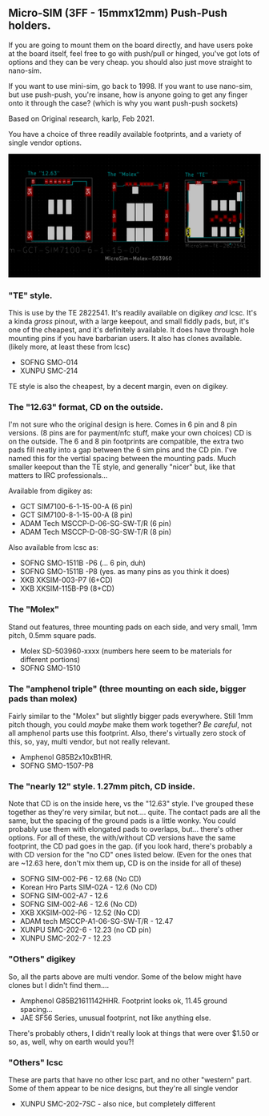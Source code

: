 
## Micro-SIM (3FF - 15mmx12mm) Push-Push holders.
If you are going to mount them on the board directly, and have users poke at the board
itself, feel free to go with push/pull or hinged, you've got
lots of options and they can be very cheap.  you should also just move straight to nano-sim.

If you want to use mini-sim, go back to 1998.  If you want to use nano-sim, but
use push-push, you're insane, how is anyone going to get any finger onto it through the case?
(which is why you want push-push sockets)

Based on Original research, karlp, Feb 2021.

You have a choice of three readily available footprints, and a variety of single vendor options.

![](microsim-footprint-shootout.png)

### "TE" style.
This is use by the TE 2822541.  It's readily available on digikey _and_ lcsc.
It's a kinda _gross_ pinout, with a large keepout, and small fiddly pads, but, 
it's one of the cheapest, and it's definitely available.
It does have through hole mounting pins if you have barbarian users.
It also has clones available. (likely more, at least these from lcsc)

* SOFNG SMO-014
* XUNPU SMC-214

TE style is also the cheapest, by a decent margin, even on digikey.

### The "12.63" format, CD on the outside.
I'm not sure who the original design is here.  Comes in 6 pin and 8 pin versions.
(8 pins are for payment/nfc stuff, make your own choices)  CD is on the outside.
The 6 and 8 pin footprints are compatible, the extra two pads fill neatly into a
gap between the 6 sim pins and the CD pin.
I've named this for the vertial spacing between the mounting pads.
Much smaller keepout than the TE style, and generally "nicer" but, like that matters
to IRC professionals...

Available from digikey as:
* GCT SIM7100-6-1-15-00-A  (6 pin)
* GCT SIM7100-8-1-15-00-A  (8 pin)
* ADAM Tech MSCCP-D-06-SG-SW-T/R (6 pin)
* ADAM Tech MSCCP-D-08-SG-SW-T/R (8 pin)

Also available from lcsc as:
* SOFNG SMO-1511B -P6 (... 6 pin, duh)
* SOFNG SMO-1511B -P8 (yes. as many pins as you think it does)
* XKB XKSIM-003-P7 (6+CD)
* XKB XKSIM-115B-P9 (8+CD)


### The "Molex" 
Stand out features, three mounting pads on each side, and very small,
1mm pitch, 0.5mm square pads.

* Molex SD-503960-xxxx (numbers here seem to be materials for different portions)
* SOFNG SMO-1510 

### The "amphenol triple" (three mounting on each side, bigger pads than molex)
Fairly similar to the "Molex" but slightly bigger pads everywhere.
Still 1mm pitch though, you could _maybe_ make them work together?
*Be careful*, not all amphenol parts use this footprint.
Also, there's virtually zero stock of this, so, yay, multi vendor, but not really relevant.

* Amphenol G85B2x10xB1HR.
* SOFNG SMO-1507-P8

### The "nearly 12" style. 1.27mm pitch, CD inside.
Note that CD is on the inside here, vs the "12.63" style.
I've grouped these together as they're very similar, but not.... quite.
The contact pads are all the same, but the spacing of the ground pads is a little wonky.
You could probably use them with elongated pads to overlaps, but... there's other options.
For all of these, the with/without CD versions have the same footprint,
the CD pad goes in the gap. (if you look hard, there's probably a with CD version for
the "no CD" ones listed below.
(Even for the ones that are ~12.63 here, don't mix them up, CD is on the inside for
all of these)

* SOFNG SIM-002-P6 - 12.68 (No CD)
* Korean Hro Parts SIM-02A - 12.6 (No CD)
* SOFNG SIM-002-A7 - 12.6
* SOFNG SIM-002-A6 - 12.6 (No CD)
* XKB XKSIM-002-P6 - 12.52 (No CD)
* ADAM tech MSCCP-A1-06-SG-SW-T/R - 12.47
* XUNPU SMC-202-6 - 12.23 (no CD pin)
* XUNPU SMC-202-7 - 12.23


### "Others" digikey
So, all the parts above are multi vendor.  Some of the below might have clones
but I didn't find them.... 

* Amphenol G85B21611142HHR.  Footprint looks ok, 11.45 ground spacing...
* JAE SF56 Series, unusual footprint, not like anything else.

There's probably others, I didn't really look at things that were over $1.50 or so, as, well,
why on earth would you?!

### "Others" lcsc
These are parts that have no other lcsc part, and no other "western" part.  Some of them
appear to be nice designs, but they're all single vendor

* XUNPU SMC-202-7SC - also nice, but completely different

